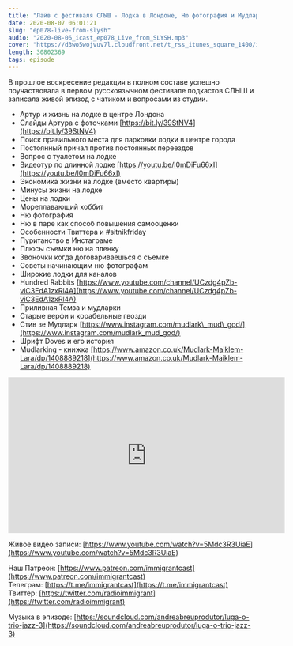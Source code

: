```yaml
---
title: "Лайв с фестиваля СЛЫШ - Лодка в Лондоне, Ню фотография и Мудларки - выпуск 78"
date: 2020-08-07 06:01:21
slug: "ep078-live-from-slysh"
audio: "2020-08-06_icast_ep078_Live_from_SLYSH.mp3"
cover: "https://d3wo5wojvuv7l.cloudfront.net/t_rss_itunes_square_1400/images.spreaker.com/original/282e48efff884724dbbc422e14ddbcd9.jpg"
length: 30802369
tags: episode
---
```

В прошлое воскресение редакция в полном составе успешно поучаствовала в первом русскоязычном фестивале подкастов СЛЫШ и записала живой эпизод с чатиком и вопросами из студии. 
  
* Артур и жизнь на лодке в центре Лондона  
* Слайды Артура с фоточками [https://bit.ly/39StNV4](https://bit.ly/39StNV4)  
* Поиск правильного места для парковки лодки в центре города  
* Постоянный причал против постоянных переездов  
* Вопрос с туалетом на лодке  
* Видеотур по длинной лодке [https://youtu.be/l0mDiFu66xI](https://youtu.be/l0mDiFu66xI)  
* Экономика жизни на лодке (вместо квартиры)  
* Минусы жизни на лодке  
* Цены на лодки  
* Мореплавающий хоббит  
* Ню фотография  
* Ню в паре как способ повышения самооценки  
* Особенности Твиттера и #sitnikfriday  
* Пуританство в Инстаграме  
* Плюсы съемки ню на пленку  
* Звоночки когда договариваешься о съемке  
* Советы начинающим ню фотографам  
* Широкие лодки для каналов  
* Hundred Rabbits [https://www.youtube.com/channel/UCzdg4pZb-viC3EdA1zxRl4A](https://www.youtube.com/channel/UCzdg4pZb-viC3EdA1zxRl4A)  
* Приливная Темза и мудларки  
* Старые верфи и корабельные гвозди  
* Стив зе Мудларк [https://www.instagram.com/mudlark\_mud\_god/](https://www.instagram.com/mudlark_mud_god/)  
* Шрифт Doves и его история  
* Mudlarking - книжка [https://www.amazon.co.uk/Mudlark-Maiklem-Lara/dp/1408889218](https://www.amazon.co.uk/Mudlark-Maiklem-Lara/dp/1408889218)


<div class="fixed-aspect-wrapper">
  <iframe width="560" height="315" src="https://www.youtube.com/embed/5Mdc3R3UiaE" frameborder="0" allow="accelerometer; autoplay; encrypted-media; gyroscope; picture-in-picture" allowfullscreen></iframe>
</div>
  
Живое видео записи: [https://www.youtube.com/watch?v=5Mdc3R3UiaE](https://www.youtube.com/watch?v=5Mdc3R3UiaE)  
  
Наш Патреон: [https://www.patreon.com/immigrantcast](https://www.patreon.com/immigrantcast)  
Телеграм: [https://t.me/immigrantcast](https://t.me/immigrantcast)  
Твиттер: [https://twitter.com/radioimmigrant](https://twitter.com/radioimmigrant)  
  
Музыка в эпизоде: [https://soundcloud.com/andreabreuprodutor/luga-o-trio-jazz-3](https://soundcloud.com/andreabreuprodutor/luga-o-trio-jazz-3)
